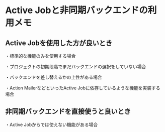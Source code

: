 # Active Jobと非同期バックエンドの利用メモ

## Active Jobを使用した方が良いとき

・標準的な機能のみを使用する場合

・プロジェクトの初期段階でまだバックエンドの選択をしていない場合

・バックエンドを差し替えるかの上性がある場合

・Action MailerなどといったActive Jobに依存しているような機能を実装する場合

## 非同期バックエンドを直接使うと良いとき

・Active Jobからでは使えない機能がある場合